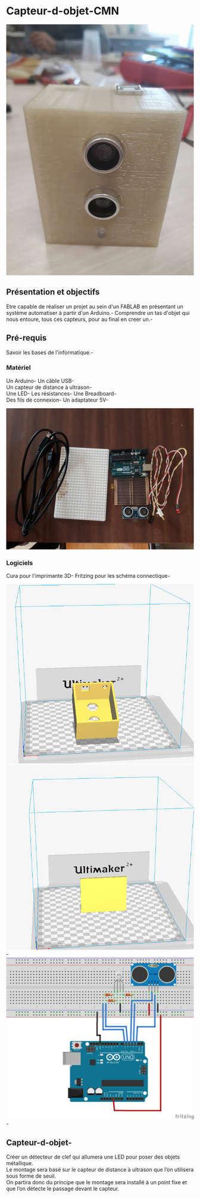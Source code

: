 # Capteur-d-objet-CMN

![Capteur-d-objet-CMN](objet_fini.jpg)

## Présentation et objectifs
Etre capable de réaliser un projet au sein d'un FABLAB en présentant un système automatiser à partir d'un Arduino.-
Comprendre un tas d'objet qui nous entoure, tous ces capteurs, pour au final en creer un.- 

## Pré-requis
Savoir les bases de l'informatique.-

### Matériel

Un Arduino-
Un câble USB-                                         
Un capteur de distance à ultrason-  
Une LED- 
Les résistances- 
Une Breadboard-     
Des fils de connexion- 
Un adaptateur 5V-  

![Matériel](Elements.jpg)

### Logiciels
Cura pour l'imprimante 3D-
Fritzing pour les schéma connectique-

![Schéma](cura_1.PNG)
![Schéma](cura_2.PNG)-
![Schéma](LED_RGB_US_Fritzing.png)-



## Capteur-d-objet-
Créer un détecteur de clef qui allumera une LED pour poser des objets métallique.<br> Le montage sera basé sur le capteur de distance à ultrason que l’on utilisera sous forme de seuil.<br> On partira donc du principe que le montage sera installé à un point fixe et que l’on détecte le passage devant le capteur.<br>
